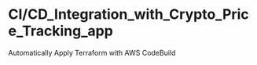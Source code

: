 
# CI/CD_Integration_with_Crypto_Price_Tracking_app
Automatically Apply Terraform with AWS CodeBuild

